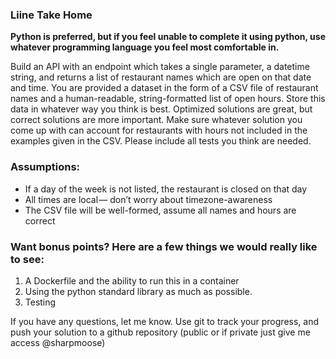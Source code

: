 ### Liine Take Home 

__Python is preferred, but if you feel unable to complete it using python, use whatever programming language you feel most comfortable in.__

Build an API with an endpoint which takes a single parameter, a datetime string, and returns a list of restaurant names which are open on that date and time. You are provided a dataset in the form of a CSV file of restaurant names and a human-readable, string-formatted list of open hours. Store this data in whatever way you think is best. Optimized solutions are great, but correct solutions are more important. Make sure whatever solution you come up with can account for restaurants with hours not included in the examples given in the CSV. Please include all tests you think are needed.

### Assumptions:
* If a day of the week is not listed, the restaurant is closed on that day
* All times are local — don’t worry about timezone-awareness
* The CSV file will be well-formed, assume all names and hours are correct

### Want bonus points? Here are a few things we would really like to see:
1. A Dockerfile and the ability to run this in a container
3. Using the python standard library as much as possible.
4. Testing

If you have any questions, let me know. Use git to track your progress, and push your solution to a github repository (public or if private just give me access @sharpmoose)